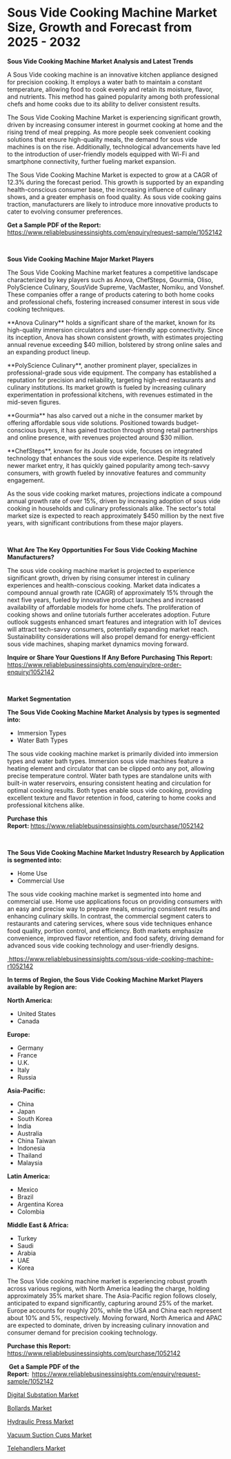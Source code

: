 <p><h1>Sous Vide Cooking Machine Market Size, Growth and Forecast from 2025 - 2032</h1></p><p><strong>Sous Vide Cooking Machine Market Analysis and Latest Trends</strong></p>
<p><p>A Sous Vide cooking machine is an innovative kitchen appliance designed for precision cooking. It employs a water bath to maintain a constant temperature, allowing food to cook evenly and retain its moisture, flavor, and nutrients. This method has gained popularity among both professional chefs and home cooks due to its ability to deliver consistent results.</p><p>The Sous Vide Cooking Machine Market is experiencing significant growth, driven by increasing consumer interest in gourmet cooking at home and the rising trend of meal prepping. As more people seek convenient cooking solutions that ensure high-quality meals, the demand for sous vide machines is on the rise. Additionally, technological advancements have led to the introduction of user-friendly models equipped with Wi-Fi and smartphone connectivity, further fueling market expansion.</p><p>The Sous Vide Cooking Machine Market is expected to grow at a CAGR of 12.3% during the forecast period. This growth is supported by an expanding health-conscious consumer base, the increasing influence of culinary shows, and a greater emphasis on food quality. As sous vide cooking gains traction, manufacturers are likely to introduce more innovative products to cater to evolving consumer preferences.</p></p>
<p><strong>Get a Sample PDF of the Report:&nbsp;</strong> <a href="https://www.reliablebusinessinsights.com/enquiry/request-sample/1052142?utm_campaign=1837&utm_medium=2&utm_source=Github&utm_content=ia&utm_term=08042025&utm_id=sous-vide-cooking-machine">https://www.reliablebusinessinsights.com/enquiry/request-sample/1052142</a></p>
<p>&nbsp;</p>
<p><strong>Sous Vide Cooking Machine Major Market Players</strong></p>
<p><p>The Sous Vide Cooking Machine market features a competitive landscape characterized by key players such as Anova, ChefSteps, Gourmia, Oliso, PolyScience Culinary, SousVide Supreme, VacMaster, Nomiku, and Vonshef. These companies offer a range of products catering to both home cooks and professional chefs, fostering increased consumer interest in sous vide cooking techniques.</p><p>**Anova Culinary** holds a significant share of the market, known for its high-quality immersion circulators and user-friendly app connectivity. Since its inception, Anova has shown consistent growth, with estimates projecting annual revenue exceeding $40 million, bolstered by strong online sales and an expanding product lineup.</p><p>**PolyScience Culinary**, another prominent player, specializes in professional-grade sous vide equipment. The company has established a reputation for precision and reliability, targeting high-end restaurants and culinary institutions. Its market growth is fueled by increasing culinary experimentation in professional kitchens, with revenues estimated in the mid-seven figures.</p><p>**Gourmia** has also carved out a niche in the consumer market by offering affordable sous vide solutions. Positioned towards budget-conscious buyers, it has gained traction through strong retail partnerships and online presence, with revenues projected around $30 million.</p><p>**ChefSteps**, known for its Joule sous vide, focuses on integrated technology that enhances the sous vide experience. Despite its relatively newer market entry, it has quickly gained popularity among tech-savvy consumers, with growth fueled by innovative features and community engagement.</p><p>As the sous vide cooking market matures, projections indicate a compound annual growth rate of over 15%, driven by increasing adoption of sous vide cooking in households and culinary professionals alike. The sector's total market size is expected to reach approximately $450 million by the next five years, with significant contributions from these major players.</p></p>
<p>&nbsp;</p>
<p><strong>What Are The Key Opportunities For Sous Vide Cooking Machine Manufacturers?</strong></p>
<p><p>The sous vide cooking machine market is projected to experience significant growth, driven by rising consumer interest in culinary experiences and health-conscious cooking. Market data indicates a compound annual growth rate (CAGR) of approximately 15% through the next five years, fueled by innovative product launches and increased availability of affordable models for home chefs. The proliferation of cooking shows and online tutorials further accelerates adoption. Future outlook suggests enhanced smart features and integration with IoT devices will attract tech-savvy consumers, potentially expanding market reach. Sustainability considerations will also propel demand for energy-efficient sous vide machines, shaping market dynamics moving forward.</p></p>
<p><strong>Inquire or Share Your Questions If Any Before Purchasing This Report:</strong> <a href="https://www.reliablebusinessinsights.com/enquiry/pre-order-enquiry/1052142?utm_campaign=1837&utm_medium=2&utm_source=Github&utm_content=ia&utm_term=08042025&utm_id=sous-vide-cooking-machine">https://www.reliablebusinessinsights.com/enquiry/pre-order-enquiry/1052142</a></p>
<p>&nbsp;</p>
<p><strong>Market Segmentation</strong></p>
<p><strong>The Sous Vide Cooking Machine Market Analysis by types is segmented into:</strong></p>
<p><ul><li>Immersion Types</li><li>Water Bath Types</li></ul></p>
<p><p>The sous vide cooking machine market is primarily divided into immersion types and water bath types. Immersion sous vide machines feature a heating element and circulator that can be clipped onto any pot, allowing precise temperature control. Water bath types are standalone units with built-in water reservoirs, ensuring consistent heating and circulation for optimal cooking results. Both types enable sous vide cooking, providing excellent texture and flavor retention in food, catering to home cooks and professional kitchens alike.</p></p>
<p><strong>Purchase this Report:&nbsp;</strong><a href="https://www.reliablebusinessinsights.com/purchase/1052142?utm_campaign=1837&utm_medium=2&utm_source=Github&utm_content=ia&utm_term=08042025&utm_id=sous-vide-cooking-machine">https://www.reliablebusinessinsights.com/purchase/1052142</a></p>
<p>&nbsp;</p>
<p><strong>The Sous Vide Cooking Machine Market Industry Research by Application is segmented into:</strong></p>
<p><ul><li>Home Use</li><li>Commercial Use</li></ul></p>
<p><p>The sous vide cooking machine market is segmented into home and commercial use. Home use applications focus on providing consumers with an easy and precise way to prepare meals, ensuring consistent results and enhancing culinary skills. In contrast, the commercial segment caters to restaurants and catering services, where sous vide techniques enhance food quality, portion control, and efficiency. Both markets emphasize convenience, improved flavor retention, and food safety, driving demand for advanced sous vide cooking technology and user-friendly designs.</p></p>
<p><a href="https://www.reliablebusinessinsights.com/sous-vide-cooking-machine-r1052142?utm_campaign=1837&utm_medium=2&utm_source=Github&utm_content=ia&utm_term=08042025&utm_id=sous-vide-cooking-machine">&nbsp;https://www.reliablebusinessinsights.com/sous-vide-cooking-machine-r1052142</a></p>
<p><strong>In terms of Region, the Sous Vide Cooking Machine Market Players available by Region are:</strong></p>
<p>
    <p> <strong> North America: </strong>
        <ul>
            <li>United States</li>
            <li>Canada</li>
        </ul>
        </p> 
    <p> <strong> Europe: </strong>
        <ul>
            <li>Germany</li>
            <li>France</li>
            <li>U.K.</li>
            <li>Italy</li>
            <li>Russia</li>
        </ul>
        </p> 
    <p> <strong> Asia-Pacific: </strong>
        <ul>
            <li>China</li>
            <li>Japan</li>
            <li>South Korea</li>
            <li>India</li>
            <li>Australia</li>
            <li>China Taiwan</li>
            <li>Indonesia</li>
            <li>Thailand</li>
            <li>Malaysia</li>
        </ul>
        </p> 
    <p> <strong> Latin America: </strong>
        <ul>
            <li>Mexico</li>
            <li>Brazil</li>
            <li>Argentina Korea</li>
            <li>Colombia</li>
        </ul>
        </p> 
    <p> <strong> Middle East & Africa: </strong>
        <ul>
            <li>Turkey</li>
            <li>Saudi</li>
            <li>Arabia</li>
            <li>UAE</li>
            <li>Korea</li>
        </ul>
    </p>
    </p>
<p><p>The Sous Vide cooking machine market is experiencing robust growth across various regions, with North America leading the charge, holding approximately 35% market share. The Asia-Pacific region follows closely, anticipated to expand significantly, capturing around 25% of the market. Europe accounts for roughly 20%, while the USA and China each represent about 10% and 5%, respectively. Moving forward, North America and APAC are expected to dominate, driven by increasing culinary innovation and consumer demand for precision cooking technology.</p></p>
<p><strong>Purchase this Report: </strong><a href="https://www.reliablebusinessinsights.com/purchase/1052142?utm_campaign=1837&utm_medium=2&utm_source=Github&utm_content=ia&utm_term=08042025&utm_id=sous-vide-cooking-machine">https://www.reliablebusinessinsights.com/purchase/1052142</a></p>
<p>&nbsp;<strong>Get a Sample PDF of the Report:&nbsp;&nbsp;</strong><a href="https://www.reliablebusinessinsights.com/enquiry/request-sample/1052142?utm_campaign=1837&utm_medium=2&utm_source=Github&utm_content=ia&utm_term=08042025&utm_id=sous-vide-cooking-machine">https://www.reliablebusinessinsights.com/enquiry/request-sample/1052142</a></p>
<p><strong></strong></p>
<p><p><a href="https://github.com/arocasanzib6/Market-Research-Report-List-1/blob/main/digital-substation-market.md?utm_campaign=1837&utm_medium=2&utm_source=Github&utm_content=ia&utm_term=08042025&utm_id=sous-vide-cooking-machine">Digital Substation Market</a></p><p><a href="https://github.com/arneslullapq/Market-Research-Report-List-1/blob/main/bollards-market.md?utm_campaign=1837&utm_medium=2&utm_source=Github&utm_content=ia&utm_term=08042025&utm_id=sous-vide-cooking-machine">Bollards Market</a></p><p><a href="https://github.com/mukaithaisia/Market-Research-Report-List-1/blob/main/hydraulic-press-market.md?utm_campaign=1837&utm_medium=2&utm_source=Github&utm_content=ia&utm_term=08042025&utm_id=sous-vide-cooking-machine">Hydraulic Press Market</a></p><p><a href="https://github.com/langolaskark/Market-Research-Report-List-1/blob/main/vacuum-suction-cups-market.md?utm_campaign=1837&utm_medium=2&utm_source=Github&utm_content=ia&utm_term=08042025&utm_id=sous-vide-cooking-machine">Vacuum Suction Cups Market</a></p><p><a href="https://github.com/thatejanet4y/Market-Research-Report-List-1/blob/main/telehandlers-market.md?utm_campaign=1837&utm_medium=2&utm_source=Github&utm_content=ia&utm_term=08042025&utm_id=sous-vide-cooking-machine">Telehandlers Market</a></p></p>